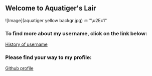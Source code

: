 ## Welcome to Aquatiger's Lair
![Image](aquatiger yellow backgr.jpg)
:aquarius: "\u2Ec1"

### To find more about my username, click on the link below:
[History of username](https://github.com/aquatiger/aquatiger.github.io/blob/master/history%20of%20username)

### Please find your way to my profile:
[Github profile](https://github.com/aquatiger)


